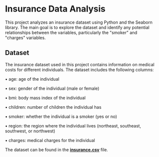 # **Insurance Data Analysis** #

This project analyzes an insurance dataset using Python and the Seaborn library. The main goal is to explore the dataset and identify any potential relationships between the variables, particularly the "smoker" and "charges" variables.

## **Dataset** ##
The insurance dataset used in this project contains information on medical costs for different individuals. The dataset includes the following columns:

•	age: age of the individual

•	sex: gender of the individual (male or female)

•	bmi: body mass index of the individual

•	children: number of children the individual has

•	smoker: whether the individual is a smoker (yes or no)

•	region: the region where the individual lives (northeast, southeast, southwest, or northwest)

•	charges: medical charges for the individual

The dataset can be found in the [**insurance.csv**](https://github.com/OlePole1/Portfolio_projects/blob/main/Insurance%20Data%20Analysis/insurance-data.csv) file.

